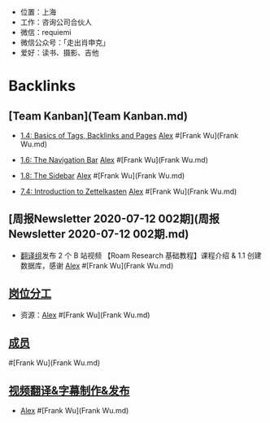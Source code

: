 - 位置：上海
- 工作：咨询公司合伙人
- 微信：requiemi
- 微信公众号：「走出肖申克」 
- 爱好：读书、摄影、吉他

# Backlinks
## [Team Kanban](Team Kanban.md)
- [1.4: Basics of Tags, Backlinks and Pages](https://www.notion.so/1-4-Basics-of-Tags-Backlinks-and-Pages-8ecc50cd532a49b2a15483688159155b) [Alex](Alex.md) #[Frank Wu](Frank Wu.md)

- [1.6: The Navigation Bar](https://www.notion.so/1-6-The-Navigation-Bar-06e85b3e56614395a03409a01ea5322a) [Alex](Alex.md) #[Frank Wu](Frank Wu.md)

- [1.8: The Sidebar](https://www.notion.so/1-8-The-Sidebar-95a50097bffc4629af02efd322e826ea)  [Alex](Alex.md) #[Frank Wu](Frank Wu.md)

- [7.4: Introduction to Zettelkasten](https://www.notion.so/7-4-Introduction-to-Zettelkasten-9f530ce53b1d45eb9755f2033b7514bc)   [Alex](Alex.md) #[Frank Wu](Frank Wu.md)

## [周报Newsletter 2020-07-12 002期](周报Newsletter 2020-07-12 002期.md)
- [翻译组](翻译组.md)发布 2 个 B 站视频 【Roam Research 基础教程】课程介绍 & 1.1 创建数据库，感谢 [Alex](Alex.md) #[Frank Wu](Frank Wu.md)

## [岗位分工](岗位分工.md)
- 资源：[Alex](Alex.md) #[Frank Wu](Frank Wu.md)

## [成员](成员.md)

#[Frank Wu](Frank Wu.md)

## [视频翻译&字幕制作&发布](视频翻译&字幕制作&发布.md)
- [Alex](Alex.md) #[Frank Wu](Frank Wu.md)

